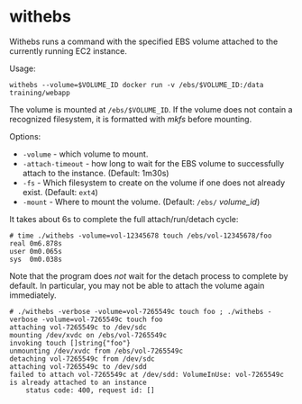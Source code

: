 # withebs

Withebs runs a command with the specified EBS volume attached to the currently running EC2 instance.

Usage:

    withebs --volume=$VOLUME_ID docker run -v /ebs/$VOLUME_ID:/data training/webapp

The volume is mounted at `/ebs/$VOLUME_ID`. If the volume does not contain a recognized filesystem, it is formatted with *mkfs* before mounting.

Options:

- `-volume` - which volume to mount.
- `-attach-timeout` - how long to wait for the EBS volume to successfully attach to the instance. (Default: 1m30s)
- `-fs` - Which filesystem to create on the volume if one does not already exist. (Default: `ext4`)
- `-mount` - Where to mount the volume. (Default: `/ebs/` *volume_id*)

It takes about 6s to complete the full attach/run/detach cycle:

    # time ./withebs -volume=vol-12345678 touch /ebs/vol-12345678/foo
    real 0m6.878s
    user 0m0.065s
    sys  0m0.038s

Note that the program does *not* wait for the detach process to complete by default. In particular, you may not be able to attach the volume again immediately.

    # ./withebs -verbose -volume=vol-7265549c touch foo ; ./withebs -verbose -volume=vol-7265549c touch foo
    attaching vol-7265549c to /dev/sdc
    mounting /dev/xvdc on /ebs/vol-7265549c
    invoking touch []string{"foo"}
    unmounting /dev/xvdc from /ebs/vol-7265549c
    detaching vol-7265549c from /dev/sdc
    attaching vol-7265549c to /dev/sdd
    failed to attach vol-7265549c at /dev/sdd: VolumeInUse: vol-7265549c is already attached to an instance
        status code: 400, request id: []